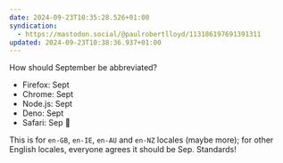 ```yaml
---
date: 2024-09-23T10:35:28.526+01:00
syndication:
  - https://mastodon.social/@paulrobertlloyd/113186197691391311
updated: 2024-09-23T10:38:36.937+01:00
---
```


How should September be abbreviated?

- Firefox: Sept
- Chrome: Sept
- Node.js: Sept
- Deno: Sept
- Safari: Sep 👀

This is for `en-GB`, `en-IE`, `en-AU` and `en-NZ` locales (maybe more); for other English locales, everyone agrees it should be Sep. Standards!

